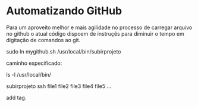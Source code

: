 
# Automatizando GitHub

Para um aproveito melhor e mais agilidade no processo de carregar arquivo no github o atual código dispoem de instruçẽs para diminuir o tempo em digitação de comandos ao git.


sudo ln mygithub.sh /usr/local/bin/subirprojeto


caminho especificado:


ls -l /usr/local/bin/



subirprojeto ssh file1 file2 file3 file4 file5 ...

add tag.
